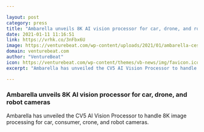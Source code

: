 ```yaml
---

layout: post
category: press
title: "Ambarella unveils 8K AI vision processor for car, drone, and robot cameras"
date: 2021-01-11 11:16:51
link: https://vrhk.co/3nFbx6U
image: https://venturebeat.com/wp-content/uploads/2021/01/ambarella-ces.jpg?w=1200&strip=all
domain: venturebeat.com
author: "VentureBeat"
icon: https://venturebeat.com/wp-content/themes/vb-news/img/favicon.ico
excerpt: "Ambarella has unveiled the CV5 AI Vision Processor to handle 8K image processing for car, consumer, crone, and robot cameras."

---
```


### Ambarella unveils 8K AI vision processor for car, drone, and robot cameras

Ambarella has unveiled the CV5 AI Vision Processor to handle 8K image processing for car, consumer, crone, and robot cameras.